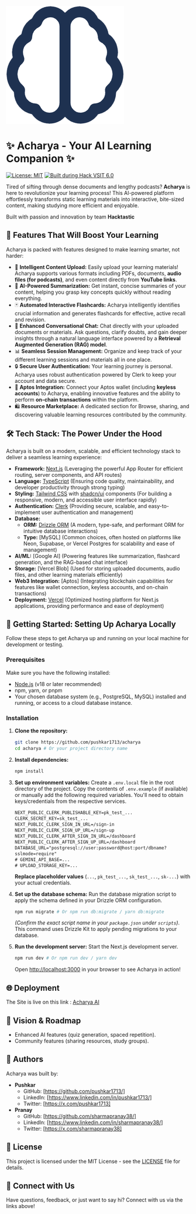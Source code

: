 ![Acharya Logo](public/logo.png)
# ✨ Acharya - Your AI Learning Companion ✨

[![License: MIT](https://img.shields.io/badge/License-MIT-yellow.svg)](https://opensource.org/licenses/MIT)
[![Built during Hack VSIT 6.0](https://img.shields.io/badge/Built%20during-HackVSIT%206.0-%23ff69b4)](https://example.com/hacktastic2-link)

Tired of sifting through dense documents and lengthy podcasts? **Acharya** is here to revolutionize your learning process! This AI-powered platform effortlessly transforms static learning materials into interactive, bite-sized content, making studying more efficient and enjoyable.

Built with passion and innovation by team **Hacktastic**

## 🚀 Features That Will Boost Your Learning

Acharya is packed with features designed to make learning smarter, not harder:

- 🧠 **Intelligent Content Upload:** Easily upload your learning materials! Acharya supports various formats including PDFs, documents, **audio files (for podcasts)**, and even content directly from **YouTube links**.
- 📝 **AI-Powered Summarization:** Get instant, concise summaries of your content, helping you grasp key concepts quickly without reading everything.
- 🃏 **Automated Interactive Flashcards:** Acharya intelligently identifies crucial information and generates flashcards for effective, active recall and revision.
- 💬 **Enhanced Conversational Chat:** Chat directly with your uploaded documents or materials. Ask questions, clarify doubts, and gain deeper insights through a natural language interface powered by a **Retrieval Augmented Generation (RAG) model**.
- 📊 **Seamless Session Management:** Organize and keep track of your different learning sessions and materials all in one place.
- 🔒 **Secure User Authentication:** Your learning journey is personal. Acharya uses robust authentication powered by Clerk to keep your account and data secure.
- 🔗 **Aptos Integration:** Connect your Aptos wallet (including **keyless accounts**) to Acharya, enabling innovative features and the ability to perform **on-chain transactions** within the platform.
- 🛍️ **Resource Marketplace:** A dedicated section for Browse, sharing, and discovering valuable learning resources contributed by the community.

## 🛠️ Tech Stack: The Power Under the Hood

Acharya is built on a modern, scalable, and efficient technology stack to deliver a seamless learning experience:

- **Framework:** [Next.js](https://nextjs.org/) (Leveraging the powerful App Router for efficient routing, server components, and API routes)
- **Language:** [TypeScript](https://www.typescriptlang.org/) (Ensuring code quality, maintainability, and developer productivity through strong typing)
- **Styling:** [Tailwind CSS](https://tailwindcss.com/) with [shadcn/ui](https://ui.shadcn.com/) components (For building a responsive, modern, and accessible user interface rapidly)
- **Authentication:** [Clerk](https://clerk.com/) (Providing secure, scalable, and easy-to-implement user authentication and management)
- **Database:**
  - **ORM:** [Drizzle ORM](https://orm.drizzle.team/) (A modern, type-safe, and performant ORM for intuitive database interactions)
  - **Type:** [MySQL] (Common choices, often hosted on platforms like Neon, Supabase, or Vercel Postgres for scalability and ease of management)
- **AI/ML:** [Google AI] (Powering features like summarization, flashcard generation, and the RAG-based chat interface)
- **Storage:** [Vercel Blob] (Used for storing uploaded documents, audio files, and other learning materials efficiently)
- **Web3 Integration:** [Aptos] (Integrating blockchain capabilities for features like wallet connection, keyless accounts, and on-chain transactions)
- **Deployment:** [Vercel](https://vercel.com/) (Optimized hosting platform for Next.js applications, providing performance and ease of deployment)

## 🚀 Getting Started: Setting Up Acharya Locally

Follow these steps to get Acharya up and running on your local machine for development or testing.

### Prerequisites

Make sure you have the following installed:

- [Node.js](https://nodejs.org/en/download/) (v18 or later recommended)
- npm, yarn, or pnpm
- Your chosen database system (e.g., PostgreSQL, MySQL) installed and running, or access to a cloud database instance.

### Installation

1.  **Clone the repository:**

    ```bash
    git clone https://github.com/pushkar1713/acharya
    cd acharya # Or your project directory name
    ```

2.  **Install dependencies:**

    ```bash
    npm install

    ```

3.  **Set up environment variables:**
    Create a `.env.local` file in the root directory of the project. Copy the contents of `.env.example` (if available) or manually add the following required variables. You'll need to obtain keys/credentials from the respective services.

    ```env
    NEXT_PUBLIC_CLERK_PUBLISHABLE_KEY=pk_test_...
    CLERK_SECRET_KEY=sk_test_...
    NEXT_PUBLIC_CLERK_SIGN_IN_URL=/sign-in
    NEXT_PUBLIC_CLERK_SIGN_UP_URL=/sign-up
    NEXT_PUBLIC_CLERK_AFTER_SIGN_IN_URL=/dashboard
    NEXT_PUBLIC_CLERK_AFTER_SIGN_UP_URL=/dashboard
    DATABASE_URL="postgresql://user:password@host:port/dbname?sslmode=require"
    # GEMINI_API_BASE=...
    # UPLOAD_STORAGE_KEY=...
    ```

    **Replace placeholder values** (`...`, `pk_test_...`, `sk_test_...`, `sk-...`) with your actual credentials.

4.  **Set up the database schema:**
    Run the database migration script to apply the schema defined in your Drizzle ORM configuration.

    ```bash
    npm run migrate # Or npm run db:migrate / yarn db:migrate
    ```

    _(Confirm the exact script name in your `package.json` under `scripts`)_. This command uses Drizzle Kit to apply pending migrations to your database.

5.  **Run the development server:**
    Start the Next.js development server.

    ```bash
    npm run dev # Or npm run dev / yarn dev
    ```

    Open [http://localhost:3000](http://localhost:3000) in your browser to see Acharya in action!

## 🌐 Deployment

The Site is live on this link : [Acharya AI](www.acharya.studio)

## 🤔 Vision & Roadmap

- Enhanced AI features (quiz generation, spaced repetition).
- Community features (sharing resources, study groups).

## 👋 Authors

Acharya was built by:

- **Pushkar**
  - GitHub: [https://github.com/pushkar1713/]
  - LinkedIn: [https://www.linkedin.com/in/pushkar1713/]
  - Twitter: [https://x.com/pushkar1713]
- **Pranay**
  - GitHub: [https://github.com/sharmapranay38/]
  - LinkedIn: [https://www.linkedin.com/in/sharmapranay38/]
  - Twitter: [https://x.com/sharmapranay38]

## 📄 License

This project is licensed under the MIT License - see the [LICENSE](LICENSE) file for details.

## 📧 Connect with Us

Have questions, feedback, or just want to say hi? Connect with us via the links above!
